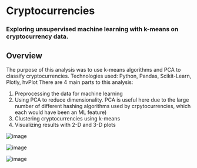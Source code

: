 # Cryptocurrencies
### Exploring unsupervised machine learning with k-means on cryptocurrency data.

## Overview
The purpose of this analysis was to use k-means algorithms and PCA to classify cryptocurrencies. Technologies used: Python, Pandas, Scikit-Learn, Plotly, hvPlot There are 4 main parts to this analysis:
1. Preprocessing the data for machine learning
2. Using PCA to reduce dimensionality. PCA is useful here due to the large number of different hashing algorithms used by crpytocurrencies, which each would have been an ML feature)
3. Clustering cryptocurrencies using k-means
4. Visualizing results with 2-D and 3-D plots

![image](https://user-images.githubusercontent.com/93338132/166170087-5a0bceea-d3a4-4ded-bafc-6f46ba97e3cb.png)

![image](https://user-images.githubusercontent.com/93338132/166170023-a2e2e97a-a77e-49e2-875b-89965d48c02d.png)

![image](https://user-images.githubusercontent.com/93338132/166170078-4c0cb818-d54c-4142-b3d7-212adcfbbd1b.png)

